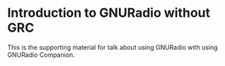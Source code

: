 # Introduction to GNURadio without GRC
This is the supporting material for talk about using GNURadio with using GNURadio Companion.
